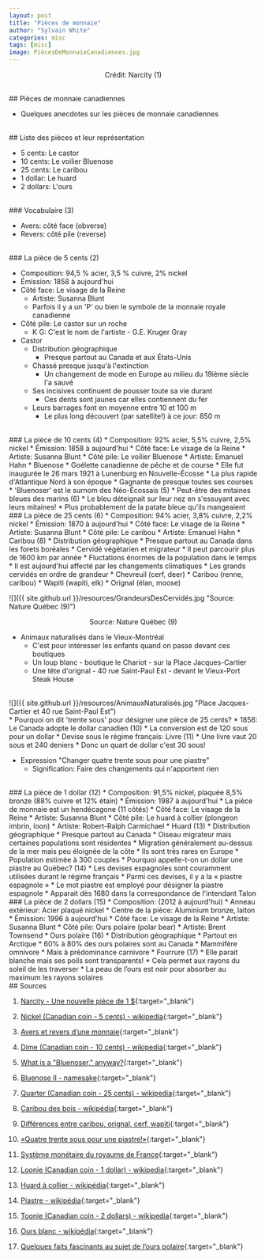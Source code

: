 ```yaml
---
layout: post
title: "Pièces de monnaie"
author: "Sylvain White"
categories: misc
tags: [misc]
image: PiècesDeMonnaieCanadiennes.jpg
---
```

<p style="text-align: center;">Crédit: Narcity (1)</p>

<br/>
## Pièces de monnaie canadiennes

* Quelques anecdotes sur les pièces de monnaie canadiennes
     
<br/> 
## Liste des pièces et leur représentation

* 5 cents: Le castor
* 10 cents: Le voilier Bluenose
* 25 cents: Le caribou
* 1 dollar: Le huard
* 2 dollars: L'ours 

<br/> 
### Vocabulaire (3)

* Avers: côté face (obverse)
* Revers: côté pile (reverse)

<br/> 
### La pièce de 5 cents (2)

* Composition: 94,5 % acier, 3,5 % cuivre, 2% nickel
* Émission: 1858 à aujourd'hui
* Côté face: Le visage de la Reine
    * Artiste: Susanna Blunt
    * Parfois il y a un 'P' ou bien le symbole de la monnaie royale canadienne
* Côté pile: Le castor sur un roche
    * K G: C'est le nom de l'artiste - G.E. Kruger Gray
* Castor
    * Distribution géographique
        * Presque partout au Canada et aux États-Unis
    * Chassé presque jusqu'à l'extinction
        * Un changement de mode en Europe au milieu du 19ième siècle l'a sauvé
    * Ses incisives continuent de pousser toute sa vie durant
        * Ces dents sont jaunes car elles contiennent du fer
    * Leurs barrages font en moyenne entre 10 et 100 m
        * Le plus long découvert (par satellite!) à ce jour: 850 m

<br/>
### La pièce de 10 cents (4)
* Composition: 92% acier, 5,5% cuivre, 2,5% nickel
* Émission: 1858 à aujourd'hui
* Côté face: Le visage de la Reine
    * Artiste: Susanna Blunt
* Côté pile: Le voilier Bluenose
    * Artiste: Emanuel Hahn
* Bluenose
    * Goélette canadienne de pêche et de course
        * Elle fut inaugurée le 26 mars 1921 à Lunenburg en Nouvelle-Écosse 
        * La plus rapide d'Atlantique Nord à son époque
        * Gagnante de presque toutes ses courses
    * 'Bluenoser' est le surnom des Néo-Écossais (5) 
        * Peut-être des mitaines bleues des marins (6)
            * Le bleu déteignait sur leur nez en s'essuyant avec leurs mitaines!    
        * Plus probablement de la patate bleue qu'ils mangeaient

<br/>
### La pièce de 25 cents (6)
* Composition: 94% acier, 3,8% cuivre, 2,2% nickel
* Émission: 1870 à aujourd'hui
* Côté face: Le visage de la Reine
    * Artiste: Susanna Blunt
* Côté pile: Le caribou
    * Artiste: Emanuel Hahn
* Caribou (8)
    * Distribution géographique
        * Presque partout au Canada dans les forets boréales
    * Cervidé végétarien et migrateur
        * Il peut parcourir plus de 1600 km par année
    * Fluctations énormes de la population dans le temps
        * Il est aujourd'hui affecté par les changements climatiques
    * Les grands cervidés en ordre de grandeur
        * Chevreuil (cerf, deer)
        * Caribou (renne, caribou)
        * Wapiti (wapiti, elk)
        * Orignal (élan, moose) 

![]({{ site.github.url }}/resources/GrandeursDesCervidés.jpg "Source: Nature Québec (9)")

<p style="text-align: center;">Source: Nature Québec (9)</p>

* Animaux naturalisés dans le Vieux-Montréal
    * C'est pour intéresser les enfants quand on passe devant ces boutiques
    * Un loup blanc - boutique le Chariot - sur la Place Jacques-Cartier
    * Une tête d'orignal - 40 rue Saint-Paul Est - devant le Vieux-Port Steak House

<br/>
![]({{ site.github.url }}/resources/AnimauxNaturalisés.jpg "Place Jacques-Cartier et 40 rue Saint-Paul Est")

<br/>
* Pourquoi on dit 'trente sous' pour désigner une pièce de 25 cents?
    * 1858: Le Canada adopte le dollar canadien (10)
        * La conversion est de 120 sous pour un dollar
        * Devise sous le régime français: Livre (11)
            * Une livre vaut 20 sous et 240 deniers
        * Donc un quart de dollar c'est 30 sous!

* Expression "Changer quatre trente sous pour une piastre"
    * Signification: Faire des changements qui n'apportent rien 

<br/>
### La pièce de 1 dollar (12)
 * Composition: 91,5% nickel, plaquée 8,5% bronze (88% cuivre et 12% étain) 
* Émission: 1987 à aujourd'hui
* La pièce de monnaie est un hendécagone (11 côtés)
* Côté face: Le visage de la Reine
    * Artiste: Susanna Blunt
* Côté pile: Le huard à collier (plongeon imbrin, loon)
    * Artiste: Robert-Ralph Carmichael
* Huard (13)
    * Distribution géographique
        * Presque partout au Canada
    * Oiseau migrateur mais certaines populations sont résidentes
        * Migration généralement au-dessus de la mer mais peu éloignée de la côte
    * Ils sont très rares en Europe
        * Population estimée à 300 couples
* Pourquoi appelle-t-on un dollar une piastre au Québec? (14)
    * Les devises espagnoles sont couramment utilisées durant le régime français
    * Parmi ces devises, il y a la « piastre espagnole »
    * Le mot piastre est employé pour désigner la piastre espagnole 
        * Apparait dès 1680 dans la correspondance de l'intendant Talon

<br/>
### La pièce de 2 dollars (15)
* Composition: (2012 à aujourd'hui)
    * Anneau extérieur: Acier plaqué nickel
    * Centre de la pièce: Aluminium bronze, laiton
* Émission: 1996 à aujourd'hui
* Côté face: Le visage de la Reine
    * Artiste: Susanna Blunt
* Côté pile: Ours polaire (polar bear)
    * Artiste: Brent Townsend
* Ours polaire (16)
    * Distribution géographique
        * Partout en Arctique
        * 60% à 80% des ours polaires sont au Canada
    * Mammifère omnivore 
        * Mais à prédominance carnivore
    * Fourrure (17)
        * Elle parait blanche mais ses poils sont transparents! 
        * Cela permet aux rayons du soleil de les traverser
        * La peau de l’ours est noir pour absorber au maximum les rayons solaires

<br/>
## Sources

1. [Narcity - Une nouvelle pièce de 1 $](https://www.narcity.com/fr/nouvelle-piece-de-1-en-circulation-au-canada-et-pas-juste-or){:target="_blank"}

2. [Nickel (Canadian coin - 5 cents) - wikipedia](https://en.wikipedia.org/wiki/Nickel_(Canadian_coin)){:target="_blank"}

3. [Avers et revers d’une monnaie](https://monnaienumismatique.wordpress.com/2013/01/19/avers-et-revers-dune-monnaie-cote-pile-cote-face-dune-piece/){:target="_blank"}

4. [Dime (Canadian coin - 10 cents) - wikipedia](https://en.wikipedia.org/wiki/Dime_(Canadian_coin)n){:target="_blank"}

5. [What is a "Bluenoser," anyway?](https://backyardhistory.ca/f/what-is-a-bluenoser-anyway){:target="_blank"}

6. [Bluenose II - namesake](https://bluenose.novascotia.ca/namesake){:target="_blank"}

7. [Quarter (Canadian coin - 25 cents) - wikipedia](https://en.wikipedia.org/wiki/Quarter_(Canadian_coin)){:target="_blank"}

8. [Caribou des bois - wikipédia](https://fr.wikipedia.org/wiki/Caribou_des_bois){:target="_blank"}

9. [Différences entre caribou, orignal, cerf, wapiti](https://naturequebec.org/differences-entre-caribou-orignal-cerf-wapiti/){:target="_blank"}

10. [«Quatre trente sous pour une piastre!»](https://journallemonteregien.com/quatre-trente-sous-pour-une-piastre/){:target="_blank"}

11. [Système monétaire du royaume de France](https://fr.wikipedia.org/wiki/Syst%C3%A8me_mon%C3%A9taire_du_royaume_de_France){:target="_blank"}

12. [Loonie (Canadian coin - 1 dollar) - wikipedia](https://en.wikipedia.org/wiki/Loonie){:target="_blank"}

13. [Huard à collier - wikipédia](https://fr.wikipedia.org/wiki/Plongeon_huard){:target="_blank"}

14. [Piastre - wikipédia](https://fr.wikipedia.org/wiki/Piastre){:target="_blank"}

15. [Toonie (Canadian coin - 2 dollars) - wikipedia](https://en.wikipedia.org/wiki/Toonie){:target="_blank"}

16. [Ours blanc - wikipédia](https://fr.wikipedia.org/wiki/Ours_blanc){:target="_blank"}

17. [Quelques faits fascinants au sujet de l’ours polaire](https://www.lesdebrouillards.com/quoi-de-neuf/quelques-faits-fascinants-au-sujet-lours-polaire/){:target="_blank"}




